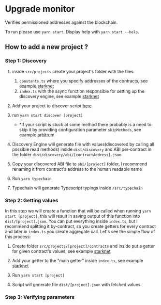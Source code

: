 # Upgrade monitor

Verifies permissioned addresses against the blockchain.

To run please use `yarn start`. Display help with `yarn start --help`.

## How to add a new project ?

### Step 1: Discovery

1. inside `src/projects` create your project's folder with the files:

   1. `constants.ts` where you specify addresses of the contracts, see example [starknet](src/projects/starknet/constants.ts)
   2. `index.ts` with the async function responsible for setting up the discovery engine, see example [starknet](src/projects/starknet/index.ts)

2. Add your project to discover script [here](src/commands/discover.ts)

3. run `yarn start discover [project]`

   - *if your script is stuck at some method there probably is a need to skip it by providing configuration parameter `skipMethods`, see example [arbitrum](src/projects/arbitrum/index.ts)

4. Discovery Engine will generate file with values(discovered by calling all possible read methods) inside `dist/discovery` and ABI per-contract in the folder `dist/discovery/abi/[contractAddress].json`

5. Copy your discovered ABI file to `abi/[project]` folder, I recommend renaming it from contract's address to the human readable name

6. Run `yarn typechain`

7. Typechain will generate Typescript typings inside `/src/typechain`

### Step 2: Getting values
In this step we will create a function that will be called when running `yarn start [project]`, this will result in saving output of this function into `dist/[project].json`. You can put everything inside `index.ts`, but I recommend splitting it by-contract, so you create getters for every contract and later in `index.ts` you create aggregate call. Let's see the simple flow of this process: 

1. Create folder `src/projects/[project]/contracts` and inside put a getter for given contract's values, see example [starknet](src/proj/../projects/starknet/contracts/starknet.ts)

2. Add your getter to the "main getter" inside `index.ts`, see example [starknet](src/projects/starknet/index.ts)

3. Run `yarn start [project]`

4. Script will generate file `dist/[project].json` with fetched values

### Step 3: Verifying parameters
